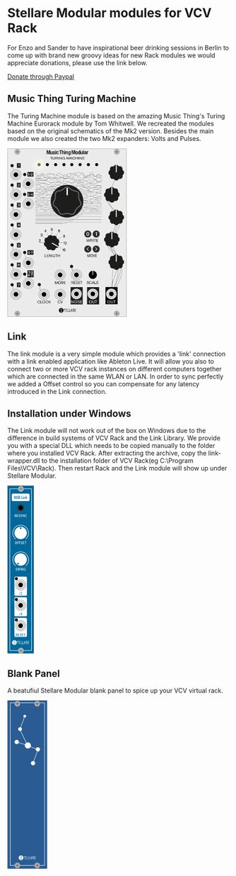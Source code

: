 # Stellare Modular modules for VCV Rack #

For Enzo and Sander to have inspirational beer drinking sessions in Berlin to come up with brand new groovy ideas for new Rack modules we would appreciate donations, please use the link below.

[Donate through Paypal](https://paypal.me/stellaremodular)


## Music Thing Turing Machine

The Turing Machine module is based on the amazing Music Thing's Turing Machine Eurorack module by Tom Whitwell. We recreated the modules based on the original schematics of the Mk2 version. Besides the main module we also created the two Mk2 expanders: Volts and Pulses.

![TuringMachine](./doc/turingmachine.png)

## Link ##
The link module is a very simple module which provides a 'link' connection with a link enabled application like Ableton Live. It will allow you also to connect two or more VCV rack instances on different computers together which are connected in the same WLAN or LAN. In order to sync perfectly we added a Offset control so you can compensate for any latency introduced in the Link connection.

## Installation under Windows ##
The Link module will not work out of the box on Windows due to the difference in build systems of VCV Rack and the Link Library. We provide you with a special DLL which needs to be copied manually to the folder where you installed VCV Rack. After extracting the archive, copy the link-wrapper.dll to the installation folder of VCV Rack(eg C:\Program Files\VCV\Rack). Then restart Rack and the Link module will show up under Stellare Modular.

![Link](./doc/link.png)

## Blank Panel ##
A beatufiul Stellare Modular blank panel to spice up your VCV virtual rack.

![Link](./doc/blank.png)
